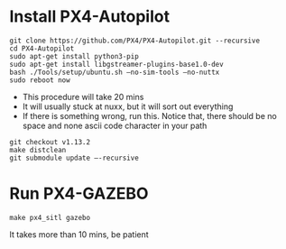 # Install PX4-Autopilot
```
git clone https://github.com/PX4/PX4-Autopilot.git --recursive
cd PX4-Autopilot
sudo apt-get install python3-pip
sudo apt-get install libgstreamer-plugins-base1.0-dev
bash ./Tools/setup/ubuntu.sh –no-sim-tools –no-nuttx
sudo reboot now
```
- This procedure will take 20 mins
- It will usually stuck at nuxx, but it will sort out everything
- If there is something wrong, run this. Notice that, there should be no space and none ascii code character in your path
```
git checkout v1.13.2
make distclean
git submodule update –-recursive
```

# Run PX4-GAZEBO
```
make px4_sitl gazebo
```
It takes more than 10 mins, be patient
